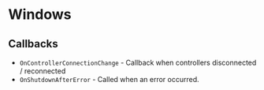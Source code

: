 # Windows


## Callbacks

- `OnControllerConnectionChange` - Callback when controllers disconnected / reconnected
- `OnShutdownAfterError` - Called when an error occurred.
